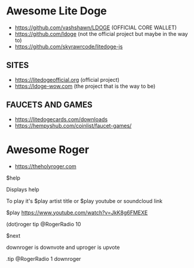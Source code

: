 # Awesome Lite Doge

* https://github.com/vashshawn/LDOGE (OFFICIAL CORE WALLET)
* https://github.com/ldoge (not the official project but maybe in the way to)
* https://github.com/skyrawrcode/litedoge-js

## SITES

* https://litedogeofficial.org (official project)
* https://ldoge-wow.com (the project that is the way to be)

## FAUCETS AND GAMES

* https://litedogecards.com/downloads
* https://hempyshub.com/coinlist/faucet-games/

# Awesome Roger

* https://theholyroger.com

$help

Displays help

To play it's $play artist title or $play youtube or soundcloud link

$play https://www.youtube.com/watch?v=JkK8g6FMEXE

(dot)roger tip @RogerRadio 10

$next

downroger is downvote and uproger is upvote

.tip @RogerRadio 1 downroger

